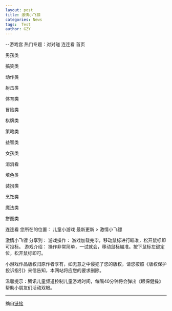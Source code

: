 ```yaml
---
layout: post
title: 激情小飞镖
categories: News
tags:  Test
author: GZY
---
```


--游戏宫 热门专题：对对碰 连连看 首页

男孩类

搞笑类

动作类

射击类

体育类

冒险类

棋牌类

策略类

益智类

女孩类

消消看

填色类

装扮类

烹饪类

魔法类

拼图类

连连看 您所在的位置： 儿童小游戏 最新更新 > 激情小飞镖

激情小飞镖 分享到： 游戏操作： 游戏加载完毕，移动鼠标进行瞄准，松开鼠标即可投标。 游戏介绍： 操作非常简单，一试就会，移动鼠标瞄准。按下鼠标左键定位，松开鼠标即可。

小游戏作品版权归原作者享有，如无意之中侵犯了您的版权，请您按照《版权保护投诉指引》来信告知，本网站将应您的要求删除。

温馨提示：腾讯儿童频道控制儿童游戏时间，每隔40分钟将会弹出《眼保健操》帮助小朋友们活动双眼。

*****

摘自[链接](http://kid.qq.com/a/20190128/005698.htm)